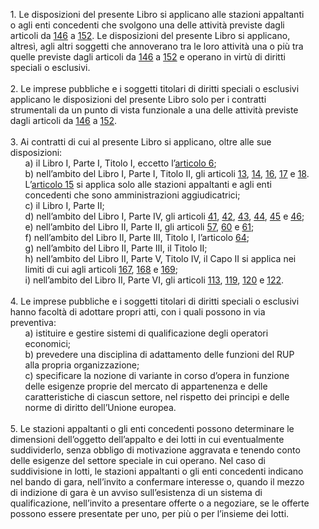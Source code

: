 <ul style="list-style-type: none;">
    <li>1. Le disposizioni del presente Libro si applicano alle stazioni appaltanti o agli enti concedenti che svolgono una delle attività previste dagli articoli da <a href="/articolo-146/1">146</a> a <a href="/articolo-152/1">152</a>. Le disposizioni del presente Libro si applicano, altresì, agli altri soggetti che annoverano tra le loro attività una o più tra quelle previste dagli articoli da <a href="/articolo-146/1">146</a> a <a href="/articolo-152/1">152</a> e operano in virtù di diritti speciali o esclusivi.
    </li>
    <br>
    <li>2. Le imprese pubbliche e i soggetti titolari di diritti speciali o esclusivi applicano le disposizioni del presente Libro solo per i contratti strumentali da un punto di vista funzionale a una delle attività previste dagli articoli da <a href="/articolo-146/1">146</a> a <a href="/articolo-152/1">152</a>.
    </li>
    <br>
    <li>3. Ai contratti di cui al presente Libro si applicano, oltre alle sue disposizioni:
        <ul class="alist" style="list-style-type: none;">
            <li>a) il Libro I, Parte I, Titolo I, eccetto l’<a href="/articolo-6/1">articolo 6</a>;</li>
            <li>b) nell’ambito del Libro I, Parte I, Titolo II, gli articoli <a href="/articolo-13/1">13</a>, <a href="/articolo-14/1">14</a>, <a href="/articolo-16/1">16</a>, <a href="/articolo-17/1">17</a> e <a href="/articolo-18/1">18</a>. L’<a href="/articolo-15/1">articolo 15</a> si applica solo alle stazioni appaltanti e agli enti concedenti che sono amministrazioni aggiudicatrici;</li>
            <li>c) il Libro I, Parte II;</li>
            <li>d) nell’ambito del Libro I, Parte IV, gli articoli <a href="/articolo-41/1">41</a>, <a href="/articolo-42/1">42</a>, <a href="/articolo-43/1">43</a>, <a href="/articolo-44/1">44</a>, <a href="/articolo-45/1">45</a> e <a href="/articolo-46/1">46</a>;</li>
            <li>e) nell’ambito del Libro II, Parte II, gli articoli <a href="/articolo-57/1">57</a>, <a href="/articolo-60/1">60</a> e <a href="/articolo-61/1">61</a>;</li>
            <li>f) nell’ambito del Libro II, Parte III, Titolo I, l’articolo <a href="/articolo-64/1">64</a>;</li>
            <li>g) nell’ambito del Libro II, Parte III, il Titolo II;</li>
            <li>h) nell’ambito del Libro II, Parte V, Titolo IV, il Capo II si applica nei limiti di cui agli articoli <a href="/articolo-167/1">167</a>, <a href="/articolo-168/1">168</a> e <a href="/articolo-169/1">169</a>;</li>
            <li>i) nell’ambito del Libro II, Parte VI, gli articoli <a href="/articolo-113/1">113</a>, <a href="/articolo-119/1">119</a>, <a href="/articolo-120/1">120</a> e <a href="/articolo-122/1">122</a>.</li>
        </ul>
    </li>
    <br>
    <li>4. Le imprese pubbliche e i soggetti titolari di diritti speciali o esclusivi hanno facoltà di adottare propri atti, con i quali possono in via preventiva:
        <ul class="alist" style="list-style-type: none;">
            <li>a) istituire e gestire sistemi di qualificazione degli operatori economici;</li>
            <li>b) prevedere una disciplina di adattamento delle funzioni del RUP alla propria organizzazione;</li>
            <li>c) specificare la nozione di variante in corso d’opera in funzione delle esigenze proprie del mercato di appartenenza e delle caratteristiche di ciascun settore, nel rispetto dei principi e delle norme di diritto dell’Unione europea.</li>
        </ul>
    </li>
    <br>
    <li>5. Le stazioni appaltanti o gli enti concedenti possono determinare le dimensioni dell’oggetto dell’appalto e dei lotti in cui eventualmente suddividerlo, senza obbligo di motivazione aggravata e tenendo conto delle esigenze del settore speciale in cui operano. Nel caso di suddivisione in lotti, le stazioni appaltanti o gli enti concedenti indicano nel bando di gara, nell’invito a confermare interesse o, quando il mezzo di indizione di gara è un avviso sull’esistenza di un sistema di qualificazione, nell’invito a presentare offerte o a negoziare, se le offerte possono essere presentate per uno, per più o per l’insieme dei lotti.
    </li>
</ul>